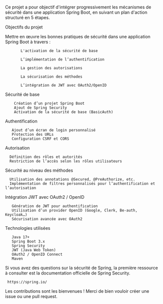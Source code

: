 Ce projet a pour objectif d'intégrer progressivement les mécanismes de sécurité dans une application Spring Boot, en suivant un plan d'action structuré en 5 étapes.

  Objectifs du projet
 
Mettre en œuvre les bonnes pratiques de sécurité dans une application Spring Boot à travers :

           L'activation de la sécurité de base
           
           L’implémentation de l’authentification
           
           La gestion des autorisations
           
           La sécurisation des méthodes
           
           L’intégration de JWT avec OAuth2/OpenID

 Sécurité de base

        Création d’un projet Spring Boot
        Ajout de Spring Security
        Activation de la sécurité de base (BasicAuth)

Authentification

       Ajout d’un écran de login personnalisé
       Protection des URLs
       Configuration CSRF et CORS

Autorisation

      Définition des rôles et autorités
      Restriction de l’accès selon les rôles utilisateurs

Sécurité au niveau des méthodes

      Utilisation des annotations @Secured, @PreAuthorize, etc.
      Implémentation de filtres personnalisés pour l’authentification et l’autorisation

Intégration JWT avec OAuth2 / OpenID

       Génération de JWT pour authentification
       Utilisation d’un provider OpenID (Google, Clerk, Be-auth, Keycloak…)
       Sécurisation avancée avec OAuth2

Technologies utilisées

       Java 17+
       Spring Boot 3.x
       Spring Security
       JWT (Java Web Token)
       OAuth2 / OpenID Connect
       Maven 

Si vous avez des questions sur la sécurité de Spring, la première ressource à consulter est la documentation officielle de Spring Security.

     https://spring.io/
     
Les contributions sont les bienvenues ! Merci de bien vouloir créer une issue ou une pull request.

